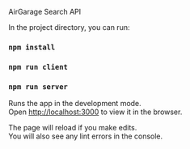 AirGarage Search API

In the project directory, you can run:

### `npm install`
### `npm run client`
### `npm run server`

Runs the app in the development mode.\
Open [http://localhost:3000](http://localhost:3000) to view it in the browser.

The page will reload if you make edits.\
You will also see any lint errors in the console.